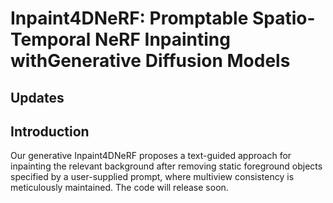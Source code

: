# Inpaint4DNeRF: Promptable Spatio-Temporal NeRF Inpainting withGenerative Diffusion Models

## Updates

## Introduction
Our generative Inpaint4DNeRF proposes a text-guided approach for inpainting the relevant background after removing static foreground objects specified by a user-supplied prompt, where multiview consistency is meticulously maintained. The code will release soon.
